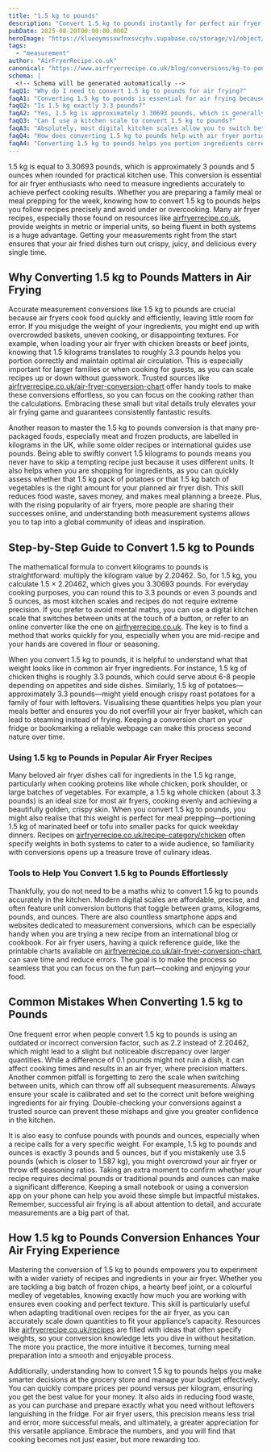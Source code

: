 ```yaml
---
title: "1.5 kg to pounds"
description: "Convert 1.5 kg to pounds instantly for perfect air fryer portions. Get precise measurements for better cooking results every time."
pubDate: 2025-08-20T00:00:00.000Z
heroImage: "https://klueoymssxwfnxsvcyhv.supabase.co/storage/v1/object/public/Shmucket/1-5-kg-to-pounds.webp"
tags:
  - "measurement"
author: "AirFryerRecipe.co.uk"
canonical: "https://www.airfryerrecipe.co.uk/blog/conversions/kg-to-pounds/1-5-kg-to-pounds"
schema: |
  <!-- Schema will be generated automatically -->
faqQ1: "Why do I need to convert 1.5 kg to pounds for air frying?"
faqA1: "Converting 1.5 kg to pounds is essential for air frying because accurate measurements ensure even cooking and prevent overcrowding the basket. Many recipes and packaging use different measurement systems, and knowing both helps you follow instructions precisely and achieve perfect results every time."
faqQ2: "Is 1.5 kg exactly 3.3 pounds?"
faqA2: "Yes, 1.5 kg is approximately 3.30693 pounds, which is generally rounded to 3.3 pounds for practical kitchen use. This slight rounding is perfectly acceptable for air fryer cooking, as it maintains accuracy without complicating measurements."
faqQ3: "Can I use a kitchen scale to convert 1.5 kg to pounds?"
faqA3: "Absolutely, most digital kitchen scales allow you to switch between kilograms and pounds with the press of a button. Simply place your ingredient on the scale, select the desired unit, and read the converted weight instantly—no maths required."
faqQ4: "How does converting 1.5 kg to pounds help with air fryer portion control?"
faqA4: "Converting 1.5 kg to pounds helps you portion ingredients correctly, ensuring your air fryer isn’t overloaded, which can lead to uneven cooking. Knowing that 1.5 kg is about 3.3 pounds lets you adapt recipes for your appliance’s size and serve the right amount for your household."
---
```

<p>1.5 kg is equal to 3.30693 pounds, which is approximately 3 pounds and 5 ounces when rounded for practical kitchen use. This conversion is essential for air fryer enthusiasts who need to measure ingredients accurately to achieve perfect cooking results. Whether you are preparing a family meal or meal prepping for the week, knowing how to convert 1.5 kg to pounds helps you follow recipes precisely and avoid under or overcooking. Many air fryer recipes, especially those found on resources like <a href=https://www.airfryerrecipe.co.uk/>airfryerrecipe.co.uk</a>, provide weights in metric or imperial units, so being fluent in both systems is a huge advantage. Getting your measurements right from the start ensures that your air fried dishes turn out crispy, juicy, and delicious every single time.</p>

<h2>Why Converting 1.5 kg to Pounds Matters in Air Frying</h2>
<p>Accurate measurement conversions like 1.5 kg to pounds are crucial because air fryers cook food quickly and efficiently, leaving little room for error. If you misjudge the weight of your ingredients, you might end up with overcrowded baskets, uneven cooking, or disappointing textures. For example, when loading your air fryer with chicken breasts or beef joints, knowing that 1.5 kilograms translates to roughly 3.3 pounds helps you portion correctly and maintain optimal air circulation. This is especially important for larger families or when cooking for guests, as you can scale recipes up or down without guesswork. Trusted sources like <a href=https://www.airfryerrecipe.co.uk/air-fryer-conversion-chart>airfryerrecipe.co.uk/air-fryer-conversion-chart</a> offer handy tools to make these conversions effortless, so you can focus on the cooking rather than the calculations. Embracing these small but vital details truly elevates your air frying game and guarantees consistently fantastic results.</p>

<p>Another reason to master the 1.5 kg to pounds conversion is that many pre-packaged foods, especially meat and frozen products, are labelled in kilograms in the UK, while some older recipes or international guides use pounds. Being able to swiftly convert 1.5 kilograms to pounds means you never have to skip a tempting recipe just because it uses different units. It also helps when you are shopping for ingredients, as you can quickly assess whether that 1.5 kg pack of potatoes or that 1.5 kg batch of vegetables is the right amount for your planned air fryer dish. This skill reduces food waste, saves money, and makes meal planning a breeze. Plus, with the rising popularity of air fryers, more people are sharing their successes online, and understanding both measurement systems allows you to tap into a global community of ideas and inspiration.</p>

<h2>Step-by-Step Guide to Convert 1.5 kg to Pounds</h2>
<p>The mathematical formula to convert kilograms to pounds is straightforward: multiply the kilogram value by 2.20462. So, for 1.5 kg, you calculate 1.5 × 2.20462, which gives you 3.30693 pounds. For everyday cooking purposes, you can round this to 3.3 pounds or even 3 pounds and 5 ounces, as most kitchen scales and recipes do not require extreme precision. If you prefer to avoid mental maths, you can use a digital kitchen scale that switches between units at the touch of a button, or refer to an online converter like the one on <a href=https://www.airfryerrecipe.co.uk/>airfryerrecipe.co.uk</a>. The key is to find a method that works quickly for you, especially when you are mid-recipe and your hands are covered in flour or seasoning.</p>

<p>When you convert 1.5 kg to pounds, it is helpful to understand what that weight looks like in common air fryer ingredients. For instance, 1.5 kg of chicken thighs is roughly 3.3 pounds, which could serve about 6-8 people depending on appetites and side dishes. Similarly, 1.5 kg of potatoes—approximately 3.3 pounds—might yield enough crispy roast potatoes for a family of four with leftovers. Visualising these quantities helps you plan your meals better and ensures you do not overfill your air fryer basket, which can lead to steaming instead of frying. Keeping a conversion chart on your fridge or bookmarking a reliable webpage can make this process second nature over time.</p>

<h3>Using 1.5 kg to Pounds in Popular Air Fryer Recipes</h3>
<p>Many beloved air fryer dishes call for ingredients in the 1.5 kg range, particularly when cooking proteins like whole chicken, pork shoulder, or large batches of vegetables. For example, a 1.5 kg whole chicken (about 3.3 pounds) is an ideal size for most air fryers, cooking evenly and achieving a beautifully golden, crispy skin. When you convert 1.5 kg to pounds, you might also realise that this weight is perfect for meal prepping—portioning 1.5 kg of marinated beef or tofu into smaller packs for quick weekday dinners. Recipes on <a href=https://www.airfryerrecipe.co.uk/recipe-category/chicken>airfryerrecipe.co.uk/recipe-category/chicken</a> often specify weights in both systems to cater to a wide audience, so familiarity with conversions opens up a treasure trove of culinary ideas.</p>

<h3>Tools to Help You Convert 1.5 kg to Pounds Effortlessly</h3>
<p>Thankfully, you do not need to be a maths whiz to convert 1.5 kg to pounds accurately in the kitchen. Modern digital scales are affordable, precise, and often feature unit conversion buttons that toggle between grams, kilograms, pounds, and ounces. There are also countless smartphone apps and websites dedicated to measurement conversions, which can be especially handy when you are trying a new recipe from an international blog or cookbook. For air fryer users, having a quick reference guide, like the printable charts available on <a href=https://www.airfryerrecipe.co.uk/air-fryer-conversion-chart>airfryerrecipe.co.uk/air-fryer-conversion-chart</a>, can save time and reduce errors. The goal is to make the process so seamless that you can focus on the fun part—cooking and enjoying your food.</p>

<h2>Common Mistakes When Converting 1.5 kg to Pounds</h2>
<p>One frequent error when people convert 1.5 kg to pounds is using an outdated or incorrect conversion factor, such as 2.2 instead of 2.20462, which might lead to a slight but noticeable discrepancy over larger quantities. While a difference of 0.1 pounds might not ruin a dish, it can affect cooking times and results in an air fryer, where precision matters. Another common pitfall is forgetting to zero the scale when switching between units, which can throw off all subsequent measurements. Always ensure your scale is calibrated and set to the correct unit before weighing ingredients for air frying. Double-checking your conversions against a trusted source can prevent these mishaps and give you greater confidence in the kitchen.</p>

<p>It is also easy to confuse pounds with pounds and ounces, especially when a recipe calls for a very specific weight. For example, 1.5 kg to pounds and ounces is exactly 3 pounds and 5 ounces, but if you mistakenly use 3.5 pounds (which is closer to 1.587 kg), you might overcrowd your air fryer or throw off seasoning ratios. Taking an extra moment to confirm whether your recipe requires decimal pounds or traditional pounds and ounces can make a significant difference. Keeping a small notebook or using a conversion app on your phone can help you avoid these simple but impactful mistakes. Remember, successful air frying is all about attention to detail, and accurate measurements are a big part of that.</p>

<h2>How 1.5 kg to Pounds Conversion Enhances Your Air Frying Experience</h2>
<p>Mastering the conversion of 1.5 kg to pounds empowers you to experiment with a wider variety of recipes and ingredients in your air fryer. Whether you are tackling a big batch of frozen chips, a hearty beef joint, or a colourful medley of vegetables, knowing exactly how much you are working with ensures even cooking and perfect texture. This skill is particularly useful when adapting traditional oven recipes for the air fryer, as you can accurately scale down quantities to fit your appliance’s capacity. Resources like <a href=https://www.airfryerrecipe.co.uk/recipes>airfryerrecipe.co.uk/recipes</a> are filled with ideas that often specify weights, so your conversion knowledge lets you dive in without hesitation. The more you practice, the more intuitive it becomes, turning meal preparation into a smooth and enjoyable process.</p>

<p>Additionally, understanding how to convert 1.5 kg to pounds helps you make smarter decisions at the grocery store and manage your budget effectively. You can quickly compare prices per pound versus per kilogram, ensuring you get the best value for your money. It also aids in reducing food waste, as you can purchase and prepare exactly what you need without leftovers languishing in the fridge. For air fryer users, this precision means less trial and error, more successful meals, and ultimately, a greater appreciation for this versatile appliance. Embrace the numbers, and you will find that cooking becomes not just easier, but more rewarding too.</p>

